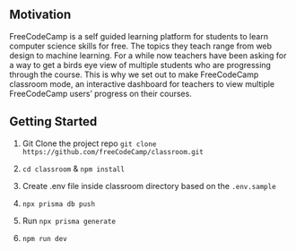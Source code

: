 ## Motivation

FreeCodeCamp is a self guided learning platform for students to learn computer science skills for free. The topics they teach range from web design to machine learning. For a while now teachers have been asking for a way to get a birds eye view of multiple students who are progressing through the course. This is why we set out to make FreeCodeCamp classroom mode, an interactive dashboard for teachers to view multiple FreeCodeCamp users’ progress on their courses.

## Getting Started
  

1. Git Clone the project repo `git clone https://github.com/freeCodeCamp/classroom.git`

2. `cd classroom` & `npm install`

3. Create .env file inside classroom directory based on the `.env.sample`

4. `npx prisma db push`

5. Run `npx prisma generate`

6.  `npm run dev`